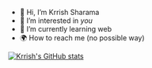 

- 👋 Hi, I’m Krrish Sharama 
- 👀 I’m interested in _you_
- 🧠 I’m currently learning web
- 🌍 How to reach me (no possible way)
 
[![Krrish's GitHub stats](https://github-readme-stats.vercel.app/api?username=krrish313)](https://w3.or)

